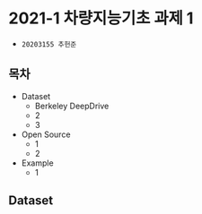 # 2021-1 차량지능기초 과제 1

- `20203155 추헌준`

## 목차

- Dataset
  - Berkeley DeepDrive
  - 2
  - 3
- Open Source
  - 1
  - 2
- Example
  - 1

## Dataset

